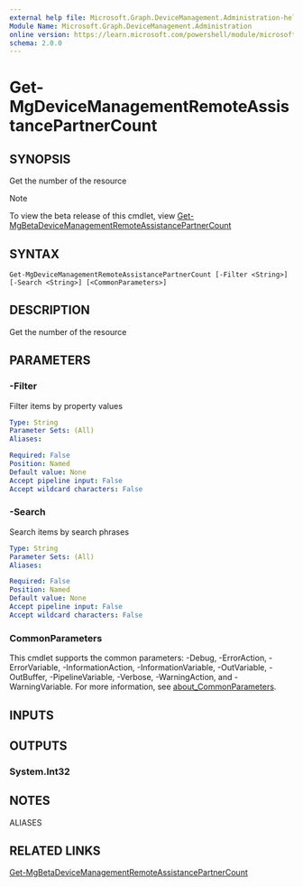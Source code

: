 ```yaml
---
external help file: Microsoft.Graph.DeviceManagement.Administration-help.xml
Module Name: Microsoft.Graph.DeviceManagement.Administration
online version: https://learn.microsoft.com/powershell/module/microsoft.graph.devicemanagement.administration/get-mgdevicemanagementremoteassistancepartnercount
schema: 2.0.0
---
```


# Get-MgDeviceManagementRemoteAssistancePartnerCount

## SYNOPSIS
Get the number of the resource

> [!NOTE]
> To view the beta release of this cmdlet, view [Get-MgBetaDeviceManagementRemoteAssistancePartnerCount](/powershell/module/Microsoft.Graph.Beta.DeviceManagement.Administration/Get-MgDeviceManagementRemoteAssistancePartnerCount?view=graph-powershell-beta)

## SYNTAX

```
Get-MgDeviceManagementRemoteAssistancePartnerCount [-Filter <String>] [-Search <String>] [<CommonParameters>]
```

## DESCRIPTION
Get the number of the resource

## PARAMETERS

### -Filter
Filter items by property values

```yaml
Type: String
Parameter Sets: (All)
Aliases:

Required: False
Position: Named
Default value: None
Accept pipeline input: False
Accept wildcard characters: False
```

### -Search
Search items by search phrases

```yaml
Type: String
Parameter Sets: (All)
Aliases:

Required: False
Position: Named
Default value: None
Accept pipeline input: False
Accept wildcard characters: False
```

### CommonParameters
This cmdlet supports the common parameters: -Debug, -ErrorAction, -ErrorVariable, -InformationAction, -InformationVariable, -OutVariable, -OutBuffer, -PipelineVariable, -Verbose, -WarningAction, and -WarningVariable. For more information, see [about_CommonParameters](http://go.microsoft.com/fwlink/?LinkID=113216).

## INPUTS

## OUTPUTS

### System.Int32
## NOTES

ALIASES

## RELATED LINKS
[Get-MgBetaDeviceManagementRemoteAssistancePartnerCount](/powershell/module/Microsoft.Graph.Beta.DeviceManagement.Administration/Get-MgDeviceManagementRemoteAssistancePartnerCount?view=graph-powershell-beta)


